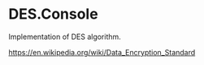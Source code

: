 # DES.Console
Implementation of DES algorithm.

https://en.wikipedia.org/wiki/Data_Encryption_Standard
